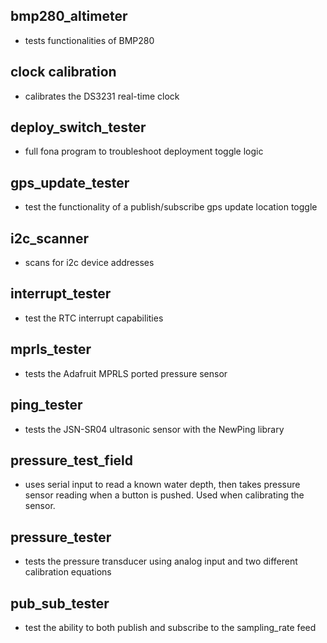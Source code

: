 ## bmp280_altimeter
- tests functionalities of BMP280

## clock calibration
- calibrates the DS3231 real-time clock

## deploy_switch_tester
- full fona program to troubleshoot deployment toggle logic

## gps_update_tester
- test the functionality of a publish/subscribe gps update location toggle

## i2c_scanner
- scans for i2c device addresses

## interrupt_tester 
- test the RTC interrupt capabilities

## mprls_tester
- tests the Adafruit MPRLS ported pressure sensor

## ping_tester
- tests the JSN-SR04 ultrasonic sensor with the NewPing library

## pressure_test_field
- uses serial input to read a known water depth, then takes pressure sensor reading when a button is pushed. Used when calibrating the sensor. 

## pressure_tester
- tests the pressure transducer using analog input and two different calibration equations

## pub_sub_tester
- test the ability to both publish and subscribe to the sampling_rate feed